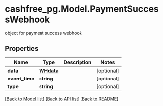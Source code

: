 # cashfree_pg.Model.PaymentSuccessWebhook
object for payment success webhook

## Properties

Name | Type | Description | Notes
------------ | ------------- | ------------- | -------------
**data** | [**WHdata**](WHdata.md) |  | [optional] 
**event_time** | **string** |  | [optional] 
**type** | **string** |  | [optional] 

[[Back to Model list]](../README.md#documentation-for-models) [[Back to API list]](../README.md#documentation-for-api-endpoints) [[Back to README]](../README.md)

